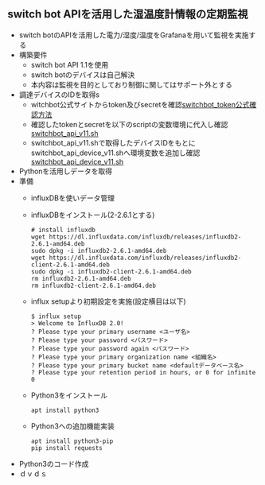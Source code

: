 ## switch bot APIを活用した湿温度計情報の定期監視
*  switch botのAPIを活用した電力/湿度/温度をGrafanaを用いて監視を実施する
  * 構築要件
    *  switch bot API 1.1を使用
    *  switch botのデバイスは自己解決
    *  本内容は監視を目的としており制御に関してはサポート外とする
  *  調達デバイスのIDを取得s
     * witchbot公式サイトからtoken及びsecretを確認[switchbot_token公式確認方法](https://support.switch-bot.com/hc/ja/articles/12822710195351-%E3%83%88%E3%83%BC%E3%82%AF%E3%83%B3%E3%81%AE%E5%8F%96%E5%BE%97%E6%96%B9%E6%B3%95)
     * 確認したtokenとsecretを以下のscriptの変数環境に代入し確認[switchbot_api_v11.sh](https://github.com/maron-gt123/switchbot/blob/main/switchbot_api_v11.sh)
     * switchbot_api_v11.shで取得したデバイスIDをもとにswitchbot_api_device_v11.shへ環境変数を追加し確認[switchbot_api_device_v11.sh](https://github.com/maron-gt123/switchbot/blob/main/switchbot_api_device_v11.sh)
  * Pythonを活用しデータを取得
   * 準備
     * influxDBを使いデータ管理
     * influxDBをインストール(2-2.6.1とする)

           # install influxdb
           wget https://dl.influxdata.com/influxdb/releases/influxdb2-2.6.1-amd64.deb
           sudo dpkg -i influxdb2-2.6.1-amd64.deb
           wget https://dl.influxdata.com/influxdb/releases/influxdb2-client-2.6.1-amd64.deb
           sudo dpkg -i influxdb2-client-2.6.1-amd64.deb
           rm influxdb2-2.6.1-amd64.deb
           rm influxdb2-client-2.6.1-amd64.deb

     * influx setupより初期設定を実施(設定横目は以下)

           $ influx setup
           > Welcome to InfluxDB 2.0!
           ? Please type your primary username <ユーザ名>
           ? Please type your password <パスワード>
           ? Please type your password again <パスワード>
           ? Please type your primary organization name <組織名>
           ? Please type your primary bucket name <defaultデータベース名>
           ? Please type your retention period in hours, or 0 for infinite 0
     * Python3をインストール

           apt install python3
     * Python3への追加機能実装
    
           apt install python3-pip
           pip install requests
   * Python3のコード作成
  * ｄｖｄｓ 
